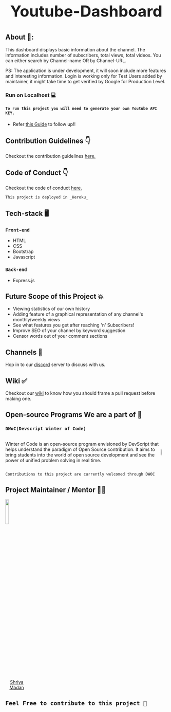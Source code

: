<h1 style="text-align:center; font-size:3rem">Youtube-Dashboard<h1>

## About 💭:

This dashboard displays basic information about the channel. The information includes number of subscribers, total views, total videos. You can either search by Channel-name OR by Channel-URL.

PS: The application is under development, it will soon include more features and interesting information. 
Login is working only for Test Users added by maintainer, it might take time to get verified by Google for Production Level.

### Run on Localhost 💻

#### ```To run this project you will need to generate your own Youtube API KEY.```

- Refer [this Guide](Run_Locally.md) to follow up!!


## Contribution Guidelines 👇

Checkout the contribution guidelines <a href="https://github.com/shriyaMadan/Youtube-Dashboard/blob/master/CONTRIBUTING.md">here.</a>


## Code of Conduct 👇

Checkout the code of conduct <a href="https://github.com/shriyaMadan/Youtube-Dashboard/blob/master/CODE_OF_CONDUCT.md">here.</a>




`This project is deployed in _Heroku_`

## Tech-stack 🖥
### `Front-end`
- HTML
- CSS
- Bootstrap
- Javascript
### `Back-end`
- Express.js
## Future Scope of this Project 💥

- Viewing statistics of our own history
- Adding feature of a graphical representation of any channel's monthly/weekly views
- See what features you get after reaching 'n' Subscribers!
- Improve SEO of your channel by keyword suggestion
- Censor words out of your comment sections

## Channels 🔗

Hop in to our [discord]( https://discord.gg/UhZGbDpw8G) server to discuss with us.

## Wiki ✅

Checkout our [wiki](https://github.com/shriyaMadan/Youtube-Dashboard/wiki) to know how you should frame a pull request before making one.

## Open-source Programs We are a part of 👾

### `DWoC(Devscript Winter of Code)`
<div style="display: flex; align-items: center; justify-content: space-between;">
<p>
Winter of Code is an open-source program envisioned by DevScript that helps understand the paradigm of Open Source contribution. It aims to bring students into the world of open source development and see the power of unified problem solving in real time.</p>
<img src="https://devscript.tech/woc/img/WOC-logo.png" width="14%"><br>
</div>

`Contributions to this project are currently welcomed through DWOC`

## Project Maintainer / Mentor 👩‍💻

<img src="https://avatars2.githubusercontent.com/u/38863530?s=400&u=229ce51f576a28c7517d87f9a3d494cd7492cb05&v=4" width="14%"><br>
<p style="width:14%; text-align:center"><a href="https://github.com/shriyaMadan">Shriya Madan</a></p>


##  `Feel Free to contribute to this project 🙌`
<br><br>